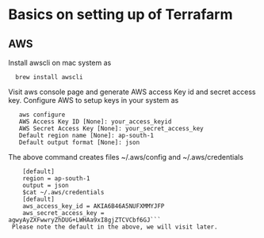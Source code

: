 
# Basics on setting up of Terrafarm

## AWS

  Install awscli on mac system as
  ```
    brew install awscli
  ```
 
  Visit aws console page and generate AWS access Key id and secret access key.
  Configure AWS to setup keys in your system as
  ```
     aws configure
     AWS Access Key ID [None]: your_access_keyid
     AWS Secret Access Key [None]: your_secret_access_key
     Default region name [None]: ap-south-1
     Default output format [None]: json
  ```
  
  The above command creates files  ~/.aws/config and ~/.aws/credentials 

  ``` cat ~/.aws/config
      [default]
      region = ap-south-1
      output = json
      $cat ~/.aws/credentials
      [default]
      aws_access_key_id = AKIA6B46A5NUFXMMYJFP
      aws_secret_access_key = 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```
   Please note the default in the above, we will visit later.
